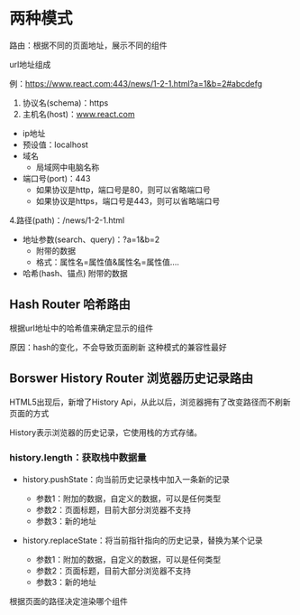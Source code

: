 # 两种模式

路由：根据不同的页面地址，展示不同的组件

url地址组成

例：https://www.react.com:443/news/1-2-1.html?a=1&b=2#abcdefg

1. 协议名(schema)：https
2. 主机名(host)：www.react.com
- ip地址
- 预设值：localhost
- 域名
    - 局域网中电脑名称
- 端口号(port)：443
    - 如果协议是http，端口号是80，则可以省略端口号
    - 如果协议是https，端口号是443，则可以省略端口号

4.路径(path)：/news/1-2-1.html
- 地址参数(search、query)：?a=1&b=2
    - 附带的数据
    - 格式：属性名=属性值&属性名=属性值....
- 哈希(hash、锚点)
附带的数据
## Hash Router 哈希路由
根据url地址中的哈希值来确定显示的组件

原因：hash的变化，不会导致页面刷新 这种模式的兼容性最好

## Borswer History Router 浏览器历史记录路由
HTML5出现后，新增了History Api，从此以后，浏览器拥有了改变路径而不刷新页面的方式

History表示浏览器的历史记录，它使用栈的方式存储。



### history.length：获取栈中数据量
* history.pushState：向当前历史记录栈中加入一条新的记录
    - 参数1：附加的数据，自定义的数据，可以是任何类型
    - 参数2：页面标题，目前大部分浏览器不支持
    - 参数3：新的地址

* history.replaceState：将当前指针指向的历史记录，替换为某个记录
    - 参数1：附加的数据，自定义的数据，可以是任何类型
    - 参数2：页面标题，目前大部分浏览器不支持
    - 参数3：新的地址
    
根据页面的路径决定渲染哪个组件
